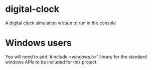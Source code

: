 # digital-clock
A digital clock simulation written to run in the console


# Windows users
You will need to add '#include <windows.h>' library for the standard windows APIs to be included for this project.
